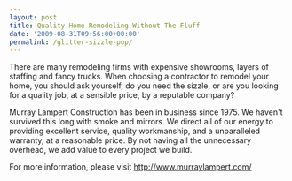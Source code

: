 ```yaml
---
layout: post
title: Quality Home Remodeling Without The Fluff
date: '2009-08-31T09:56:00+00:00'
permalink: /glitter-sizzle-pop/
---
```

There are many remodeling firms with expensive showrooms, layers of staffing and fancy trucks. When choosing a contractor to remodel your home, you should ask yourself, do you need the sizzle, or are you looking for a quality job, at a sensible price, by a reputable company?

Murray <span id="SPELLING_ERROR_0" class="blsp-spelling-error">Lampert</span> Construction has been in business since 1975. We haven't survived this long with smoke and mirrors. We direct all of our energy to providing excellent service, quality workmanship, and a <span id="SPELLING_ERROR_1" class="blsp-spelling-corrected">unparalleled</span> warranty, at a <span id="SPELLING_ERROR_2" class="blsp-spelling-corrected">reasonable</span> price. By not having all the <span id="SPELLING_ERROR_3" class="blsp-spelling-corrected">unnecessary</span> overhead, we add value to every project we build.

For more information, please visit <a href="http://www.murraylampert.com/">http://www.murraylampert.com/</a>
